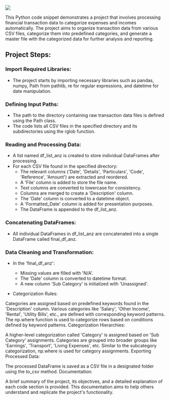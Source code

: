 <img src=https://github.com/sularaperera/Personal-Finance-Dashboard/blob/main/Images/banner.png></img>

This Python code snippet demonstrates a project that involves processing financial transaction data to categorize expenses and incomes automatically. The project aims to organize transaction data from various CSV files, categorize them into predefined categories, and generate a master file with the categorized data for further analysis and reporting.

## Project Steps:

### Import Required Libraries:

-  The project starts by importing necessary libraries such as pandas, numpy, Path from pathlib, re for regular expressions, and datetime for date manipulation.

### Defining Input Paths:

- The path to the directory containing raw transaction data files is defined using the Path class.
- The code lists all CSV files in the specified directory and its subdirectories using the rglob function.

### Reading and Processing Data:

- A list named df_list_anz is created to store individual DataFrames after processing.
- For each CSV file found in the specified directory:
  - The relevant columns ('Date', 'Details', 'Particulars', 'Code', 'Reference', 'Amount') are extracted and reordered.
  - A 'File' column is added to store the file name.
  - Text columns are converted to lowercase for consistency.
  - Columns are merged to create a 'Description' column.
  - The 'Date' column is converted to a datetime object.
  - A 'Formatted_Date' column is added for presentation purposes.
  - The DataFrame is appended to the df_list_anz.

### Concatenating DataFrames:

- All individual DataFrames in df_list_anz are concatenated into a single DataFrame called final_df_anz.

### Data Cleaning and Transformation:

- In the 'final_df_anz':
  - Missing values are filled with 'N/A'.
  - The 'Date' column is converted to datetime format.
  - A new column 'Sub Category' is initialized with 'Unassigned'.

- Categorization Rules:

Categories are assigned based on predefined keywords found in the 'Description' column.
Various categories like 'Salary', 'Other Income', 'Rental', 'Utility Bills', etc., are defined with corresponding keyword patterns.
The np.where function is used to categorize rows based on conditions defined by keyword patterns.
Categorization Hierarchies:

A higher-level categorization called 'Category' is assigned based on 'Sub Category' assignments.
Categories are grouped into broader groups like 'Earnings', 'Transport', 'Living Expenses', etc.
Similar to the subcategory categorization, np.where is used for category assignments.
Exporting Processed Data:

The processed DataFrame is saved as a CSV file in a designated folder using the to_csv method.
Documentation:

A brief summary of the project, its objectives, and a detailed explanation of each code section is provided. This documentation aims to help others understand and replicate the project's functionality.
